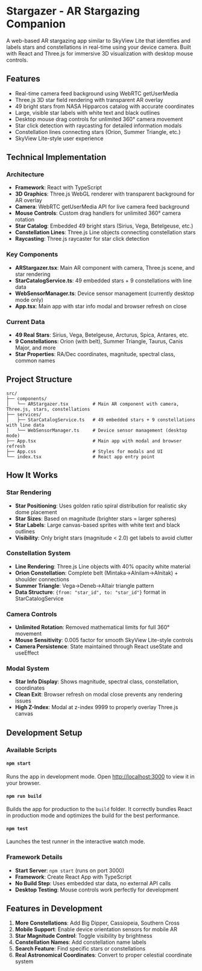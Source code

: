 # Stargazer - AR Stargazing Companion

A web-based AR stargazing app similar to SkyView Lite that identifies and labels stars and constellations in real-time using your device camera. Built with React and Three.js for immersive 3D visualization with desktop mouse controls.

## Features

- Real-time camera feed background using WebRTC getUserMedia
- Three.js 3D star field rendering with transparent AR overlay
- 49 bright stars from NASA Hipparcos catalog with accurate coordinates
- Large, visible star labels with white text and black outlines
- Desktop mouse drag controls for unlimited 360° camera movement
- Star click detection with raycasting for detailed information modals
- Constellation lines connecting stars (Orion, Summer Triangle, etc.)
- SkyView Lite-style user experience

## Technical Implementation

### Architecture
- **Framework**: React with TypeScript
- **3D Graphics**: Three.js WebGL renderer with transparent background for AR overlay
- **Camera**: WebRTC getUserMedia API for live camera feed background
- **Mouse Controls**: Custom drag handlers for unlimited 360° camera rotation
- **Star Catalog**: Embedded 49 bright stars (Sirius, Vega, Betelgeuse, etc.)
- **Constellation Lines**: Three.js Line objects connecting constellation stars
- **Raycasting**: Three.js raycaster for star click detection

### Key Components
- **ARStargazer.tsx**: Main AR component with camera, Three.js scene, and star rendering
- **StarCatalogService.ts**: 49 embedded stars + 9 constellations with line data
- **WebSensorManager.ts**: Device sensor management (currently desktop mode only)
- **App.tsx**: Main app with star info modal and browser refresh on close

### Current Data
- **49 Real Stars**: Sirius, Vega, Betelgeuse, Arcturus, Spica, Antares, etc.
- **9 Constellations**: Orion (with belt), Summer Triangle, Taurus, Canis Major, and more
- **Star Properties**: RA/Dec coordinates, magnitude, spectral class, common names

## Project Structure
```
src/
├── components/
│   └── ARStargazer.tsx         # Main AR component with camera, Three.js, stars, constellations
├── services/
│   ├── StarCatalogService.ts   # 49 embedded stars + 9 constellations with line data
│   └── WebSensorManager.ts     # Device sensor management (desktop mode)
├── App.tsx                     # Main app with modal and browser refresh
├── App.css                     # Styles for modals and UI
└── index.tsx                   # React app entry point
```

## How It Works

### Star Rendering
- **Star Positioning**: Uses golden ratio spiral distribution for realistic sky dome placement
- **Star Sizes**: Based on magnitude (brighter stars = larger spheres)
- **Star Labels**: Large canvas-based sprites with white text and black outlines
- **Visibility**: Only bright stars (magnitude < 2.0) get labels to avoid clutter

### Constellation System
- **Line Rendering**: Three.js Line objects with 40% opacity white material
- **Orion Constellation**: Complete belt (Mintaka→Alnilam→Alnitak) + shoulder connections
- **Summer Triangle**: Vega→Deneb→Altair triangle pattern
- **Data Structure**: `{from: "star_id", to: "star_id"}` format in StarCatalogService

### Camera Controls
- **Unlimited Rotation**: Removed mathematical limits for full 360° movement
- **Mouse Sensitivity**: 0.005 factor for smooth SkyView Lite-style controls
- **Camera Persistence**: State maintained through React useState and useEffect

### Modal System
- **Star Info Display**: Shows magnitude, spectral class, constellation, coordinates
- **Clean Exit**: Browser refresh on modal close prevents any rendering issues
- **High Z-Index**: Modal at z-index 9999 to properly overlay Three.js canvas

## Development Setup

### Available Scripts

#### `npm start`
Runs the app in development mode. Open [http://localhost:3000](http://localhost:3000) to view it in your browser.

#### `npm run build`
Builds the app for production to the `build` folder. It correctly bundles React in production mode and optimizes the build for the best performance.

#### `npm test`
Launches the test runner in the interactive watch mode.

### Framework Details
- **Start Server**: `npm start` (runs on port 3000)
- **Framework**: Create React App with TypeScript
- **No Build Step**: Uses embedded star data, no external API calls
- **Desktop Testing**: Mouse controls work perfectly for development

## Features in Development
1. **More Constellations**: Add Big Dipper, Cassiopeia, Southern Cross
2. **Mobile Support**: Enable device orientation sensors for mobile AR
3. **Star Magnitude Control**: Toggle visibility by brightness
4. **Constellation Names**: Add constellation name labels
5. **Search Feature**: Find specific stars or constellations
6. **Real Astronomical Coordinates**: Convert to proper celestial coordinate system